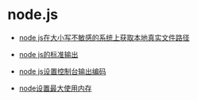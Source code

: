 # node.js

* [node js在大小写不敏感的系统上获取本地真实文件路径](Node/get_local_real_path.md)

* [node js的标准输出](Node/stdout.md)

* [node js设置控制台输出编码](Node/stdout_console_encode.md)

* [node设置最大使用内存](Node/set_max_memery_size.md)